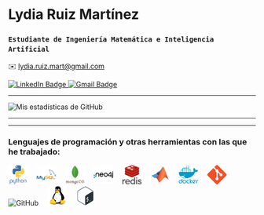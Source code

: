 # Lydia Ruiz Martínez

### **`Estudiante de Ingeniería Matemática e Inteligencia Artificial`**
✉️ [lydia.ruiz.mart@gmail.com](mailto:lydia.ruiz.mart@gmail.com)  
<div id="badges" align="left">
  <a href="https://www.linkedin.com/in/lydia-ruiz-martínez/?locale=en_US">
    <img src="https://img.shields.io/badge/LinkedIn-blue?style=for-the-badge&logo=linkedin&logoColor=white" alt="LinkedIn Badge"/>
  </a>
  <a href="mailto:lydia.ruiz.mart@gmail.com">
    <img src="https://img.shields.io/badge/Gmail-D14836?style=for-the-badge&logo=gmail&logoColor=white" alt="Gmail Badge"/>
  </a>
</div>

---

![Mis estadísticas de GitHub](https://github-readme-stats.vercel.app/api?username=LydiaRuizMartinez&count_private=true&show_icons=true&theme=cobalt)

---


---
### Lenguajes de programación y otras herramientas con las que he trabajado:
<div>
  <img src="https://github.com/devicons/devicon/blob/master/icons/python/python-original-wordmark.svg" width="40" height="40" title="Python" alt="Python" style="padding-right:10px;"/>&nbsp;
  <img src="https://github.com/devicons/devicon/blob/master/icons/mysql/mysql-original-wordmark.svg" width="40" height="40" title="MySQL" alt="MySQL" style="padding-right:10px;"/>&nbsp;
  <img src="https://github.com/devicons/devicon/blob/master/icons/mongodb/mongodb-original-wordmark.svg" width="40" height="40" title="MongoDB" alt="MongoDB" style="padding-right:10px;"/>&nbsp;
  <img src="https://github.com/devicons/devicon/blob/master/icons/neo4j/neo4j-original-wordmark.svg" width="40" height="40" title="Neo4j" alt="Neo4j" style="padding-right:10px;"/>&nbsp;
  <img src="https://github.com/devicons/devicon/blob/master/icons/redis/redis-original-wordmark.svg" width="40" height="40" title="Redis" alt="Redis" style="padding-right:10px;"/>&nbsp;
  <img src="https://github.com/devicons/devicon/blob/master/icons/matlab/matlab-original.svg" width="40" height="40" title="Matlab" alt="Matlab" style="padding-right:10px;"/>&nbsp;
  <img src="https://github.com/devicons/devicon/blob/master/icons/docker/docker-plain-wordmark.svg" width="40" height="40" title="Docker" alt="Docker" style="padding-right:10px;"/>&nbsp;
  <img src="https://github.com/devicons/devicon/blob/master/icons/git/git-original.svg" width="40" height="40" title="Git" alt="Git" style="padding-right:10px;"/>&nbsp;
  <img src="https://cdn.jsdelivr.net/gh/devicons/devicon/icons/github/github-original.svg" width="40" height="40" title="GitHub" alt="GitHub" style="padding-right:10px;"/>&nbsp;
  <img src="https://github.com/devicons/devicon/blob/master/icons/linux/linux-original.svg" width="40" height="40" title="Linux" alt="Linux" style="padding-right:10px;"/>&nbsp;
  <img src="https://github.com/devicons/devicon/blob/master/icons/bash/bash-original.svg" width="40" height="40" title="Bash" alt="Bash" style="padding-right:10px;"/>&nbsp;
</div>


